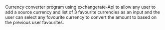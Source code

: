 Currency converter program using exchangerate-Api to allow any user to add a source currency and list of 3 favourite currencies as an input and the user can select any fovourite currency to convert the amount to based on the previous user favourites.
